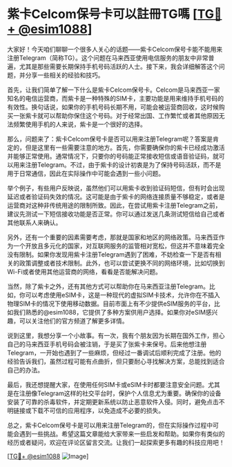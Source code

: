 # 紫卡Celcom保号卡可以註冊TG嗎 [[TG💪+ @esim1088](https://t.me/s/esim1088)]

大家好！今天咱们聊聊一个很多人关心的话题——紫卡Celcom保号卡能不能用来注册Telegram（简称TG）。这个问题在马来西亚使用电信服务的朋友中非常普遍，尤其是那些需要长期保持手机号码活跃的人士。接下来，我会详细解答这个问题，并分享一些相关的经验和技巧。

首先，让我们简单了解一下什么是紫卡Celcom保号卡。Celcom是马来西亚一家知名的电信运营商，而紫卡是一种特殊的SIM卡，主要功能是用来维持手机号码的有效性。换句话说，如果你的手机号码长期不用，可能会被运营商回收，这时候购买一张紫卡就可以帮助你保住这个号码。对于经常出国、工作繁忙或者其他原因无法频繁使用手机的人来说，紫卡是一个很好的选择。

那么，问题来了：紫卡Celcom保号卡是否可以用来注册Telegram呢？答案是肯定的，但是这里有一些需要注意的地方。首先，你需要确保你的紫卡已经成功激活并能够正常使用。通常情况下，只要你的号码能正常接收短信或语音验证码，就可以用来注册Telegram。不过，由于紫卡的设计初衷是为了保持号码活跃，而不是用于日常通信，因此在实际操作中可能会遇到一些小问题。

举个例子，有些用户反映说，虽然他们可以用紫卡收到验证码短信，但有时会出现延迟或者验证码失效的情况。这可能是由于紫卡的网络连接质量不够稳定，或者是运营商对这种非传统用途的限制所致。因此，在尝试用紫卡注册Telegram之前，建议先测试一下短信接收功能是否正常。你可以通过发送几条测试短信给自己或者其他联系人来确认。

另外，还有一个重要的因素需要考虑，那就是国家和地区的网络政策。马来西亚作为一个开放且多元化的国家，对互联网服务的监管相对宽松，但这并不意味着完全没有限制。如果你发现用紫卡注册Telegram遇到了困难，不妨检查一下是否有相关的政策调整或者技术限制。此外，也可以尝试更换不同的网络环境，比如切换到Wi-Fi或者使用其他运营商的网络，看看是否能解决问题。

当然，除了紫卡之外，还有其他方式可以帮助你在马来西亚注册Telegram。比如，你可以考虑使用eSIM卡，这是一种现代的虚拟SIM卡技术，允许你在不插入物理SIM卡的情况下使用移动数据。目前市面上有不少提供eSIM服务的平台，比如我们熟悉的@esim1088，它提供了多种方案供用户选择。如果你对eSIM感兴趣，可以关注他们的官方频道了解更多详情。

说到这里，我想分享一个小故事。有一次，我有个朋友因为长期在国外工作，担心自己的马来西亚手机号码会被注销，于是买了张紫卡来保号。后来他想注册Telegram，一开始也遇到了一些麻烦，但经过一番调试后顺利完成了注册。他的经验告诉我们，虽然过程可能有点曲折，但只要耐心寻找解决方案，总能找到适合自己的办法。

最后，我还想提醒大家，在使用任何SIM卡或eSIM卡时都要注意安全问题。尤其是在注册像Telegram这样的社交平台时，保护个人信息尤为重要。确保你的设备安装了可靠的杀毒软件，并定期更新系统以防止恶意软件入侵。同时，避免点击不明链接或下载不可信的应用程序，以免造成不必要的损失。

总之，紫卡Celcom保号卡是可以用来注册Telegram的，但在实际操作过程中可能会遇到一些挑战。希望这篇文章能给大家带来一些启发和帮助。如果你有类似的经历或者疑问，欢迎在评论区留言交流。让我们一起探索更多有趣的科技应用吧！

[[TG💪+ @esim1088](https://t.me/s/esim1088) ![Image](https://i.postimg.cc/4NQfJmqS/Snipaste-2025-05-13-00-14-12.png)]